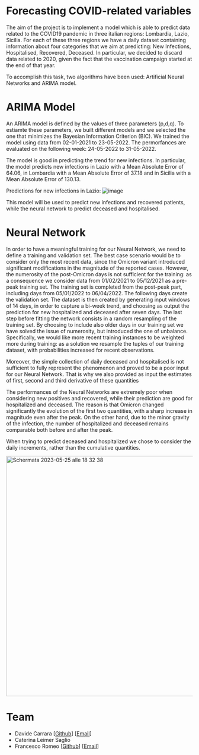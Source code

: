 # Forecasting COVID-related variables

The aim of the project is to implement a model which is able to predict data related to the COVID19 pandemic in three italian regions: Lombardia, Lazio, Sicilia. For each of these three regions we have a daily dataset containing information about four categories that we aim at predicting: New Infections, Hospitalised, Recovered, Deceased. In particular, we decided to discard data related to 2020, given the fact that the vaccination campaign started at the end of that year. 

To accomplish this task, two algorithms have been used: Artificial Neural Networks and ARIMA model. 

# ARIMA Model 

An ARIMA model is defined by the values of three parameters (p,d,q). To estiamte these parameters, we built different models and we selected the one that minimizes the Bayesian Information Criterion (BIC). We trained the model using data from 02-01-2021 to 23-05-2022. The permorfances are evaluated on the following week: 24-05-2022 to 31-05-2022.

The model is good in predicting the trend for new infections. In particular, the model predicts new infections in Lazio with a Mean Absolute Error of 64.06, in Lombardia with a Mean Absolute Error of 37.18 and in Sicilia with a Mean Absolute Error of 130.13.

Predictions for new infections in Lazio:
![image](https://github.com/fraromeo/covid_prediction/assets/64698911/9c9b5c5d-8f33-414a-a757-60ed0344455b)

This model will be used to predict new infections and recovered patients, while the neural network to predict deceased and hospitalised.

# Neural Network 


In order to have a meaningful training for our Neural Network, we need to define a training and validation set. The best case scenario would be to consider only the most recent data, since the Omicron variant introduced significant modifications in the magnitude of the reported cases. However, the numerosity of the post-Omicron days is not sufficient for the training: as a consequence we consider data from 01/02/2021 to 05/12/2021 as a pre-peak training set. The training set is completed from the post-peak part, including days from 05/01/2022 to 06/04/2022. The following days create the validation set. The dataset is then created by generating input windows of 14 days, in order to capture a bi-week trend, and choosing as output the prediction for new hospitalized and deceased after seven days. The last step before fitting the network consists in a random resampling of the training set. By choosing to include also older days in our training set we have solved the issue of numerosity, but introduced the one of unbalance. Specifically, we would like more recent training instances to be weighted more during training: as a solution we resample the tuples of our training dataset, with probabilities increased for recent observations.

Moreover, the simple collection of daily deceased and hospitalised is not sufficient to fully represent the phenomenon and proved to be a poor input for our Neural Network. That is why we also provided as input the estimates of first, second and third derivative of these quantities

The performances of the Neural Networks are extremely poor when considering new positives and recovered, while their prediction are good for hospitalized and deceased. The reason is that Omicron changed significantly the evolution of the first two quantities, with a sharp increase in magnitude even after the peak. On the other hand, due to the minor gravity of the infection, the number of hospitalized and deceased remains comparable both before and after the peak.

When trying to predict deceased and hospitalized we chose to consider the daily increments, rather than the cumulative quantities.


<img width="647" alt="Schermata 2023-05-25 alle 18 32 38" src="https://github.com/fraromeo/covid_prediction/assets/64698911/80832730-1c7c-482b-96f5-491f39817d7d">

# Team 
- Davide Carrara [[Github](https://github.com/davidecarrara98)] [[Email](mailto:davide1.carrara@mail.polimi.it)]
- Caterina Leimer Saglio
- Francesco Romeo [[Github](https://github.com/fraromeo)] [[Email](mailto:francesco5.romeo@mail.polimi.it)]

